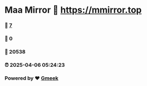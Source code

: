 # Maa Mirror :link: https://mmirror.top 
### :page_facing_up: [7](https://mmirror.top/tag.html) 
### :speech_balloon: 0 
### :hibiscus: 20538 
### :alarm_clock: 2025-04-06 05:24:23 
### Powered by :heart: [Gmeek](https://github.com/Meekdai/Gmeek)
